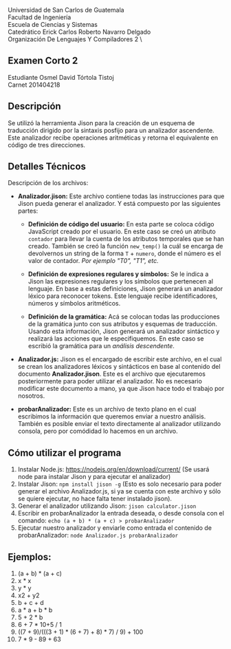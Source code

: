 Universidad de San Carlos de Guatemala \
Facultad de Ingeniería \
Escuela de Ciencias y Sistemas \
Catedrático Erick Carlos Roberto Navarro Delgado \
Organización De Lenguajes Y Compiladores 2 \

## Examen Corto 2

Estudiante Osmel David Tórtola Tistoj \
Carnet 201404218

## Descripción

Se utilizó la herramienta Jison para la creación de un esquema de 
traducción dirigido por la sintaxis posfijo para un analizador ascendente.
Este analizador recibe operaciones aritméticas y retorna el equivalente en 
código de tres direcciones.

## Detalles Técnicos

Descripción de los archivos:

- **Analizador.jison:** Este archivo contiene todas las instrucciones para que Jison pueda generar el analizador. Y está compuesto por las siguientes partes:

    - **Definición de código del usuario:** En esta parte se coloca código JavaScript creado por el usuario. En este caso se creó un atributo `contador` para llevar la cuenta de los atributos temporales que se han creado. También se creó la función `new_temp()` la cuál se encarga de devolvernos un string de la forma `T` + `numero`, donde el número es el valor de contador. *Por ejemplo "T0", "T1", etc.*

    - **Definición de expresiones regulares y símbolos:** Se le indica a Jison las expresiones regulares y los símbolos que pertenecen al lenguaje. En base a estas definiciones, Jison generará un analizador léxico para reconocer tokens. Este lenguaje recibe identificadores, números y símbolos aritméticos.

    - **Definición de la gramática:** Acá se colocan todas las producciones de la gramática junto con sus atributos y esquemas de traducción. Usando esta información, Jison generará un analizador sintáctico y realizará las acciones que le especifiquemos. En este caso se escribió la gramática para un *análisis descendente*.

- **Analizador.js:** Jison es el encargado de escribir este archivo, en el cual se crean los analizadores léxicos y sintácticos en base al contenido del documento **Analizador.jison**. Este es el archivo que ejecutaremos posteriormente para poder utilizar el analizador. No es necesario modificar este documento a mano, ya que Jison hace todo el trabajo por nosotros.

- **probarAnalizador:** Este es un archivo de texto plano en el cual escribimos la información que queremos enviar a nuestro análisis. También es posible enviar el texto directamente al analizador utilizando consola, pero por comódidad lo hacemos en un archivo.


## Cómo utilizar el programa

1. Instalar Node.js: https://nodejs.org/en/download/current/ (Se usará node para instalar Jison y para ejecutar el analizador)
2. Instalar Jison: `npm install jison -g` (Esto es solo necesario para poder generar el archivo Analizador.js, si ya se cuenta con este archivo y sólo se quiere ejecutar, no hace falta tener instalado jison).
3. Generar el analizador utilizando Jison: `jison calculator.jison`
4. Escribir en probarAnalizador la entrada deseada, o desde consola con el comando: `echo (a + b) * (a + c) > probarAnalizador`
5. Ejecutar nuestro analizador y enviarle como entrada el contenido de probarAnalizador: `node Analizador.js probarAnalizador`


## Ejemplos:

1. (a + b) * (a + c)
2. x * x
3. y * y
4. x2 + y2
5. b + c + d
6. a * a + b * b
7. 5 + 2 * b
8. 6 + 7 * 10+5 / 1
9. ((7 + 9)/(((3 + 1) * (6 + 7) + 8) * 7) / 9) + 100
10. 7 * 9 - 89 + 63
